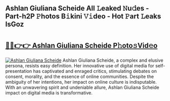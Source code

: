 ## Ashlan Giuliana Scheide All 𝙻eaked 𝙽u𝚍es - Part-h2P 𝙿hotos B𝚒kini 𝚅𝚒deo - Hot 𝙿art 𝙻eaks lsGoz

# <h2><a href="http://ld1xt9.urlbe.top/?page=Ashlan+Giuliana+Scheide">🔗🔗👉👉 Ashlan Giuliana Scheide P𝚑oto𝚜Vid𝚎o</a></h2>

[![Ashlan Giuliana Scheide](https://i.imgur.com/eBuTRDB.gif)](http://ld1xt9.urlbe.top/?page=Ashlan+Giuliana+Scheide)
Ashlan Giuliana Scheide, a complex and elusive persona, resists easy definition. Her innovative use of digital media for self-presentation has captivated and enraged critics, stimulating debates on consent, morality, and the essence of online communities. Despite the ambiguity of her intentions, her impact on online culture is indisputable. With an unwavering spirit and undeniable allure, Ashlan Giuliana Scheide impact on digital media is transformative.
